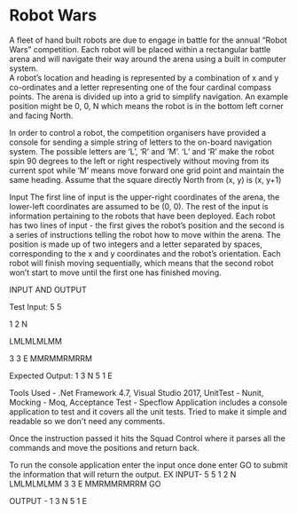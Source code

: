 Robot Wars
=========

  A fleet of hand built robots are due to engage in battle for the annual “Robot Wars” competition. 
  Each robot will be placed within a rectangular battle arena and will navigate their way around the arena using a built in computer   system.  
  A robot’s location and heading is represented by a combination of x and y co-ordinates and a letter representing one of the four cardinal compass points. 
  The arena is divided up into a grid to simplify navigation. An example position might be 0, 0, N which means the robot is in the bottom left corner and facing North.  
  
  In order to control a robot, the competition organisers have provided a console for sending a simple string of letters to the on-board navigation system. 
  The possible letters are ‘L’, ‘R’ and ‘M’. ‘L’ and ‘R’ make the robot spin 90 degrees to the left or right respectively without moving from its current spot while ‘M’ 
  means move forward one grid point and maintain the same heading. Assume that the square directly North from (x, y) is (x, y+1)
  
  Input The first line of input is the upper-right coordinates of the arena, the lower-left coordinates are assumed to be (0, 0). 
  The rest of the input is information pertaining to the robots that have been deployed. 
  Each robot has two lines of input - the first gives the robot’s position and the second
  is a series of instructions telling the robot how to move within the arena. 
  The position is made up of two integers and a letter separated by spaces, corresponding to the x and y coordinates and the robot’s orientation. 
  Each robot will finish moving sequentially, which means that the second robot won’t start to move until the first one has finished moving.
	

INPUT AND OUTPUT
 
Test Input:
5 5

1 2 N

LMLMLMLMM

3 3 E
MMRMMRMRRM
 
Expected Output:
1 3 N
5 1 E

Tools Used - .Net Framework 4.7, Visual Studio 2017, UnitTest - Nunit, Mocking - Moq, Acceptance Test - Specflow
Application includes a console application to test and it covers all the unit tests. 
Tried to make it simple and readable so we don't need any comments. 

Once the instruction passed it hits the Squad Control where it parses all the commands and move the positions and return back.

To run the console application enter the input once done enter GO to submit the information that will return the output.
EX INPUT-
5 5
1 2 N
LMLMLMLMM
3 3 E
MMRMMRMRRM
GO

OUTPUT - 
1 3 N
5 1 E

